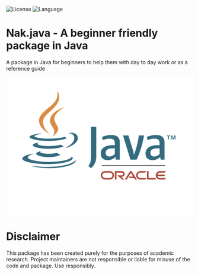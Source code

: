 ![License](https://img.shields.io/badge/License-MIT-green.svg)
![Language](https://img.shields.io/badge/Language-Java-ED8B00?style=for-the-badge&logo=java&logoColor=white)

# Nak.java - A beginner friendly package in Java

A package in Java for beginners to help them with day to day work or as a reference guide

<p align="center">
  <img src="assets/Java_banner.png?raw=true"/>
</p>



# Disclaimer
This package has been created purely for the purposes of academic research. Project maintainers are not responsible or liable for misuse of the code and package. Use responsibly.
